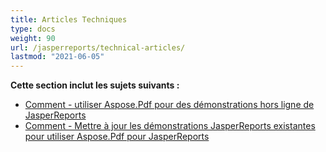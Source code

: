 ```yaml
---
title: Articles Techniques
type: docs
weight: 90
url: /jasperreports/technical-articles/
lastmod: "2021-06-05"
---
```


**Cette section inclut les sujets suivants :**

- [Comment - utiliser Aspose.Pdf pour des démonstrations hors ligne de JasperReports](/pdf/jasperreports/how-to-use-aspose-pdf-for-jasperreports-offline-demos/)
- [Comment - Mettre à jour les démonstrations JasperReports existantes pour utiliser Aspose.Pdf pour JasperReports](/pdf/jasperreports/how-to-update-existing-jasperreports-demos-to-use-aspose-pdf-for-jasperreports/)
